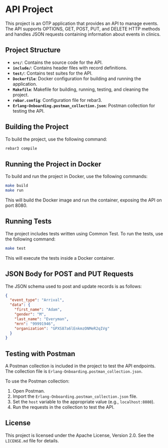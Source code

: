 # API Project

This project is an OTP application that provides an API to manage events. The API supports OPTIONS, GET, POST, PUT, and DELETE HTTP methods and handles JSON requests containing information about events in clinics.

## Project Structure

- **`src/`**: Contains the source code for the API.
- **`include/`**: Contains header files with record definitions.
- **`test/`**: Contains test suites for the API.
- **`Dockerfile`**: Docker configuration for building and running the application.
- **`Makefile`**: Makefile for building, running, testing, and cleaning the project.
- **`rebar.config`**: Configuration file for rebar3.
- **`Erlang-Onboarding.postman_collection.json`**: Postman collection for testing the API.

## Building the Project

To build the project, use the following command:

```sh
rebar3 compile
```

## Running the Project in Docker

To build and run the project in Docker, use the following commands:

```sh
make build
make run
```

This will build the Docker image and run the container, exposing the API on port 8080.

## Running Tests

The project includes tests written using Common Test. To run the tests, use the following command:

```sh
make test
```

This will execute the tests inside a Docker container.

## JSON Body for POST and PUT Requests

The JSON schema used to post and update records is as follows:

```json
{
  "event_type": "Arrival",
  "data": {
    "first_name": "Adam",
    "gender": "M",
    "last_name": "Everyman",
    "mrn": "99991946",
    "organization": "GPXS87a6lEnkmzONMeR2qIVg"
  }
}
```

## Testing with Postman

A Postman collection is included in the project to test the API endpoints. The collection file is `Erlang-Onboarding.postman_collection.json`.

To use the Postman collection:

1. Open Postman.
2. Import the `Erlang-Onboarding.postman_collection.json` file.
3. Set the `host` variable to the appropriate value (e.g., `localhost:8080`).
4. Run the requests in the collection to test the API.

## License

This project is licensed under the Apache License, Version 2.0. See the `LICENSE.md` file for details.
